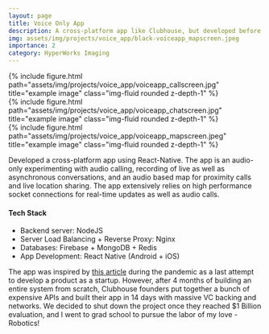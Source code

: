 ```yaml
---
layout: page
title: Voice Only App
description: A cross-platform app like Clubhouse, but developed before it.
img: assets/img/projects/voice_app/black-voiceapp_mapscreen.jpeg
importance: 2
category: HyperWorks Imaging
---
```



<div class="row">
    <div class="col-sm mt-3 mt-md-0">
        {% include figure.html path="assets/img/projects/voice_app/voiceapp_callscreen.jpg" title="example image" class="img-fluid rounded z-depth-1" %}
    </div>
    <div class="col-sm mt-3 mt-md-0">
        {% include figure.html path="assets/img/projects/voice_app/voiceapp_chatscreen.jpg" title="example image" class="img-fluid rounded z-depth-1" %}
    </div>
    <div class="col-sm mt-3 mt-md-0">
        {% include figure.html path="assets/img/projects/voice_app/voiceapp_mapscreen.jpeg" title="example image" class="img-fluid rounded z-depth-1" %}
    </div>
</div>

Developed a cross-platform app using React-Native. The app is an audio-only experimenting
with audio calling, recording of live as well as asynchronous conversations, and an audio
based map for proximity calls and live location sharing. The app extensively relies on high performance
socket connections for real-time updates as well as audio calls.

<h4>Tech Stack</h4> 
<ul>
    <li>Backend server: NodeJS</li>
    <li>Server Load Balancing + Reverse Proxy: Nginx</li>
    <li>Databases: Firebase + MongoDB + Redis</li>
    <li>App Development: React Native (Android + iOS)</li>
</ul>

The app was inspired by <a href="https://static1.squarespace.com/static/5394dfa6e4b0d7fc44700a04/t/5f5a8bd2bec7a45b9db0d41c/1599769555766/Kumar+Epley+%28in+press%29+Its+surprisingly+nice+to+hear+you+JEPG.pdf">this article</a> during the pandemic as a last attempt to develop a product as a startup. However, after 4 months of building an entire system from scratch, Clubhouse founders put together a bunch of expensive APIs and built their app in 14 days with massive VC backing and networks. We decided to shut down the project once they reached $1 Billion evaluation, and I went to grad school to pursue the labor of my love - Robotics!

<!-- The pandemic coupled with pay cuts, burnout, and loneliness devastated me, but simultaneously motivates me to conduct research on aspects of robotics that can not be easily replicated when I establish another startup in the future, potentially in the healthcare industry.  -->
